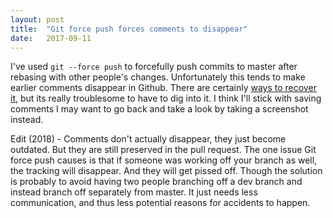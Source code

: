 ```yaml
---
layout: post
title:  "Git force push forces comments to disappear"
date:   2017-09-11
---
```


I've used `git --force push` to forcefully push commits to master
after rebasing with other people's changes.
Unfortunately this tends to make earlier comments disappear in Github.
There are certainly [ways to recover it](https://stackoverflow.com/questions/3973994/how-can-i-recover-from-an-erronous-git-push-f-origin-master),
but its really troublesome to have to dig into it.
I think I'll stick with saving comments I may want to go back and take a look by
taking a screenshot instead.

Edit (2018) - Comments don't actually disappear, they just become outdated. But they are still preserved in the pull request.
The one issue Git force push causes is that if someone was working off your branch as well,
the tracking will disappear. And they will get pissed off.
Though the solution is probably to avoid having two people branching off a dev branch
and instead branch off separately from master.
It just needs less communication, and thus less potential reasons for accidents to happen.
